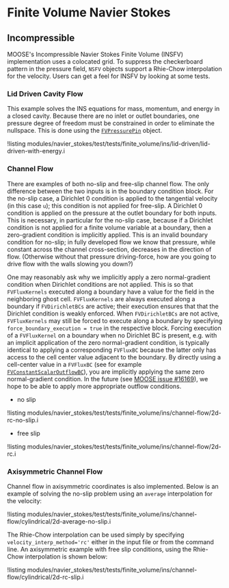# Finite Volume Navier Stokes

## Incompressible

MOOSE's Incompressible Navier Stokes Finite Volume (INSFV) implementation uses a
colocated grid. To suppress the checkerboard pattern in the pressure field,
`NSFV` objects support a Rhie-Chow interpolation for the velocity. Users can get
a feel for INSFV by looking at some tests.

### Lid Driven Cavity Flow

This example solves the INS equations for mass, momentum, and energy in a closed
cavity. Because there are no inlet or outlet boundaries, one pressure degree of
freedom must be constrained in order to eliminate the nullspace. This is done
using the [`FVPressurePin`](/FVPressurePin.md) object.

!listing modules/navier_stokes/test/tests/finite_volume/ins/lid-driven/lid-driven-with-energy.i

### Channel Flow

There are examples of both no-slip and free-slip channel flow. The only
difference between the two inputs is in the boundary condition block. For the
no-slip case, a Dirichlet 0 condition is applied to the tangential velocity (in
this case `u`); this condition is not applied for free-slip. A Dirichlet 0
condition is applied on the pressure at the outlet boundary for both
inputs. This is necessary, in particular for the no-slip case, because if a
Dirichlet condition is not applied for a finite volume variable at a boundary,
then a zero-gradient condition is implicitly applied. This is an invalid
boundary condition for no-slip; in fully developed flow we know that pressure,
while constant across the channel cross-section, decreases in the direction of
flow. (Otherwise without that pressure driving-force, how are you going to drive
flow with the walls slowing you down?)

One may reasonably ask why we implicitly apply a zero normal-gradient condition when
Dirichlet conditions are not applied. This is so that `FVFluxKernels` executed
along a boundary have a value for the field in the neighboring ghost
cell. `FVFluxKernels` are always executed along a boundary if `FVDirichletBCs`
are active; their execution ensures that that the Dirichlet condition is weakly
enforced. When `FVDirichletBCs` are not active, `FVFluxKernels` may still be
forced to execute along a boundary by specifying
`force_boundary_execution = true` in the respective block. Forcing execution of a
`FVFluxKernel` on a boundary when no Dirichlet BC is present, e.g. with an
implicit application of the zero normal-gradient condition, is typically identical to
applying a corresponding `FVFluxBC` because the latter only has access to the
cell center value adjacent to the boundary. By directly using a cell-center value
in a `FVFluxBC` (see for example
[`FVConstantScalarOutflowBC`](/FVConstantScalarOutflowBC.md)), you are implicitly applying
the same zero normal-gradient condition. In the future (see
[MOOSE issue #16169](https://github.com/idaholab/moose/issues/16169)), we hope to be able to apply
more appropriate outflow conditions.

- no slip

!listing modules/navier_stokes/test/tests/finite_volume/ins/channel-flow/2d-rc-no-slip.i

- free slip

!listing modules/navier_stokes/test/tests/finite_volume/ins/channel-flow/2d-rc.i


### Axisymmetric Channel Flow

Channel flow in axisymmetric coordinates is also implemented. Below is an
example of solving the no-slip problem using an `average` interpolation for the
velocity:

!listing modules/navier_stokes/test/tests/finite_volume/ins/channel-flow/cylindrical/2d-average-no-slip.i

The Rhie-Chow interpolation can be used simply by specifying
`velocity_interp_method='rc'` either in the input file or from the command
line. An axisymmetric example with free slip conditions, using the Rhie-Chow
interpolation is shown below:

!listing modules/navier_stokes/test/tests/finite_volume/ins/channel-flow/cylindrical/2d-rc-slip.i
